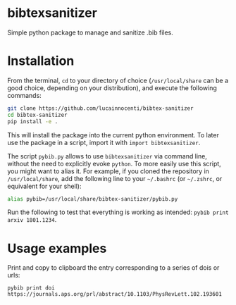# bibtexsanitizer
Simple python package to manage and sanitize .bib files.

# Installation

From the terminal, `cd` to your directory of choice (`/usr/local/share` can be a good choice, depending on your distribution),
and execute the following commands:
```bash
git clone https://github.com/lucainnocenti/bibtex-sanitizer
cd bibtex-sanitizer
pip install -e .
```
This will install the package into the current python environment.
To later use the package in a script, import it with `import bibtexsanitizer`.

The script `pybib.py` allows to use `bibtexsanitizer` via command line, without the need to explicitly evoke `python`.
To more easily use this script, you might want to alias it. For example, if you cloned the repository in `/usr/local/share`,
add the following line to your `~/.bashrc` (or `~/.zshrc`, or equivalent for your shell):
```bash
alias pybib=/usr/local/share/bibtex-sanitizer/pybib.py
```
Run the following to test that everything is working as intended: `pybib print arxiv 1801.1234`.

# Usage examples

Print and copy to clipboard the entry corresponding to a series of dois or urls:

`pybib print doi https://journals.aps.org/prl/abstract/10.1103/PhysRevLett.102.193601`
